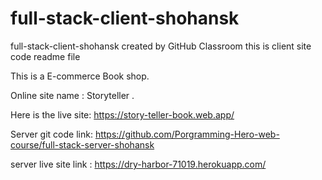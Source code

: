 # full-stack-client-shohansk
full-stack-client-shohansk created by GitHub Classroom
 this is client site code readme file 
  
This is a E-commerce Book shop.

Online site name : Storyteller .

Here is the live site: https://story-teller-book.web.app/

Server git code  link: https://github.com/Porgramming-Hero-web-course/full-stack-server-shohansk

server live site link : https://dry-harbor-71019.herokuapp.com/
